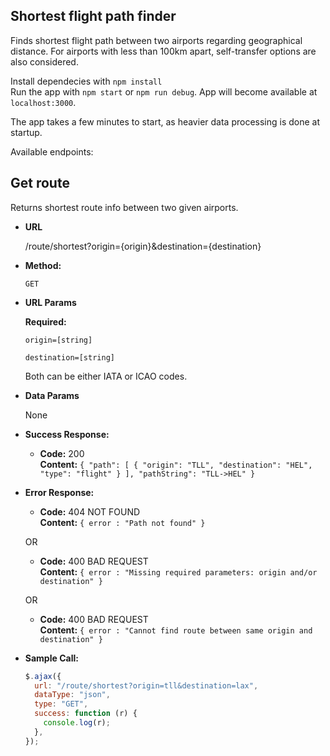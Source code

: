 ## **Shortest flight path finder**

Finds shortest flight path between two airports regarding geographical distance. For airports with less than 100km apart, self-transfer options are also considered.

Install dependecies with `npm install`  
Run the app with `npm start` or `npm run debug`.
App will become available at `localhost:3000`.

The app takes a few minutes to start, as heavier data processing is done at startup.

Available endpoints:

## **Get route**

Returns shortest route info between two given airports.

- **URL**

  /route/shortest?origin={origin}&destination={destination}

- **Method:**

  `GET`

- **URL Params**

  **Required:**

  `origin=[string]`

  `destination=[string]`

  Both can be either IATA or ICAO codes.

- **Data Params**

  None

- **Success Response:**

  - **Code:** 200 <br />
    **Content:** `{ "path": [ { "origin": "TLL", "destination": "HEL", "type": "flight" } ], "pathString": "TLL->HEL" }`

- **Error Response:**

  - **Code:** 404 NOT FOUND <br />
    **Content:** `{ error : "Path not found" }`

  OR

  - **Code:** 400 BAD REQUEST <br />
    **Content:** `{ error : "Missing required parameters: origin and/or destination" }`

  OR

  - **Code:** 400 BAD REQUEST <br />
    **Content:** `{ error : "Cannot find route between same origin and destination" }`

- **Sample Call:**

  ```javascript
  $.ajax({
    url: "/route/shortest?origin=tll&destination=lax",
    dataType: "json",
    type: "GET",
    success: function (r) {
      console.log(r);
    },
  });
  ```
